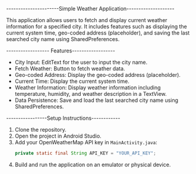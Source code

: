 ----------------------Simple Weather Application--------------------

This application allows users to fetch and display current weather information for a specified city. It includes features such as displaying the current system time, geo-coded address (placeholder), and saving the last searched city name using SharedPreferences.

------------------ Features------------------
- City Input: EditText for the user to input the city name.
- Fetch Weather: Button to fetch weather data.
- Geo-coded Address: Display the geo-coded address (placeholder).
- Current Time: Display the current system time.
- Weather Information: Display weather information including temperature, humidity, and weather description in a TextView.
- Data Persistence: Save and load the last searched city name using SharedPreferences.

-----------------Setup Instructions------------
1. Clone the repository.
2. Open the project in Android Studio.
3. Add your OpenWeatherMap API key in `MainActivity.java`:
   ```java
   private static final String API_KEY = "YOUR_API_KEY";
4. Build and run the application on an emulator or physical device.
